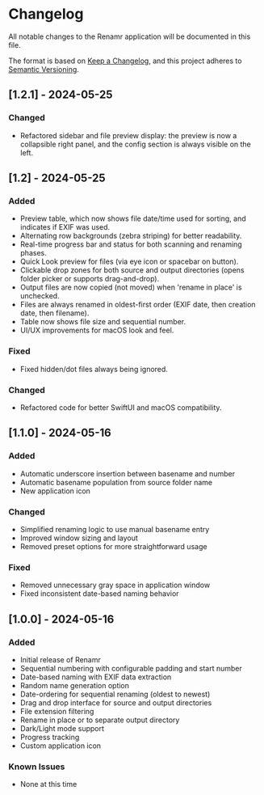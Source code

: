 # Changelog

All notable changes to the Renamr application will be documented in this file.

The format is based on [Keep a Changelog](https://keepachangelog.com/en/1.0.0/),
and this project adheres to [Semantic Versioning](https://semver.org/spec/v2.0.0.html).

## [1.2.1] - 2024-05-25
### Changed
- Refactored sidebar and file preview display: the preview is now a collapsible right panel, and the config section is always visible on the left.

## [1.2] - 2024-05-25
### Added
- Preview table, which now shows file date/time used for sorting, and indicates if EXIF was used.
- Alternating row backgrounds (zebra striping) for better readability.
- Real-time progress bar and status for both scanning and renaming phases.
- Quick Look preview for files (via eye icon or spacebar on button).
- Clickable drop zones for both source and output directories (opens folder picker or supports drag-and-drop).
- Output files are now copied (not moved) when 'rename in place' is unchecked.
- Files are always renamed in oldest-first order (EXIF date, then creation date, then filename).
- Table now shows file size and sequential number.
- UI/UX improvements for macOS look and feel.

### Fixed
- Fixed hidden/dot files always being ignored.

### Changed
- Refactored code for better SwiftUI and macOS compatibility.

## [1.1.0] - 2024-05-16

### Added
- Automatic underscore insertion between basename and number
- Automatic basename population from source folder name
- New application icon

### Changed
- Simplified renaming logic to use manual basename entry
- Improved window sizing and layout
- Removed preset options for more straightforward usage

### Fixed
- Removed unnecessary gray space in application window
- Fixed inconsistent date-based naming behavior

## [1.0.0] - 2024-05-16

### Added
- Initial release of Renamr
- Sequential numbering with configurable padding and start number
- Date-based naming with EXIF data extraction
- Random name generation option
- Date-ordering for sequential renaming (oldest to newest)
- Drag and drop interface for source and output directories
- File extension filtering
- Rename in place or to separate output directory
- Dark/Light mode support
- Progress tracking
- Custom application icon

### Known Issues
- None at this time 